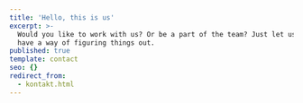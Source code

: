 ```yaml
---
title: 'Hello, this is us'
excerpt: >-
  Would you like to work with us? Or be a part of the team? Just let us know. We
  have a way of figuring things out.
published: true
template: contact
seo: {}
redirect_from:
  - kontakt.html
---
```


